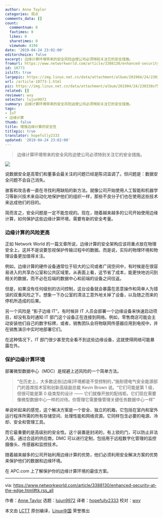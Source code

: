 ```yaml
---
author: Anne Taylor
categories: 观点
comments_data: []
count:
  commentnum: 0
  favtimes: 0
  likes: 0
  sharetimes: 0
  viewnum: 4194
date: '2019-04-24 23:02:00'
editorchoice: false
excerpt: 边缘计算环境带来的安全风险迫使公司必须特别关注它的安全措施。
fromurl: https://www.networkworld.com/article/3388130/enhanced-security-at-the-edge.html
id: 10773
islctt: true
largepic: https://img.linux.net.cn/data/attachment/album/201904/24/230338sf58uh94vu4p44of.jpg
url: /article-10773-1.html
pic: https://img.linux.net.cn/data/attachment/album/201904/24/230338sf58uh94vu4p44of.jpg.thumb.jpg
related: []
reviewer: wxy
selector: lujun9972
summary: 边缘计算环境带来的安全风险迫使公司必须特别关注它的安全措施。
tags:
- IoT
- 边缘计算
thumb: false
title: 增强边缘计算的安全性
titlepic: true
translator: hopefully2333
updated: '2019-04-24 23:02:00'
---
```



> 
> 边缘计算环境带来的安全风险迫使公司必须特别关注它的安全措施。
> 
> 
> 


![](/data/attachment/album/201904/24/230338sf58uh94vu4p44of.jpg)


说数据安全是高管们和董事会最关注的问题已经是陈词滥调了。但问题是：数据安全问题不会自己消失。


骇客和攻击者一直在寻找利用缺陷的新方法。就像公司开始使用人工智能和机器学习等新兴技术来自动化地保护他们的组织一样，那些不良分子们也在使用这些技术来达成他们的目的。


简而言之，安全问题是一定不能忽视的。现在，随着越来越多的公司开始使用边缘计算，如何保护这些边缘计算环境，需要有新的安全考量。


### 边缘计算的风险更高


正如 Network World 的一篇文章所说，边缘计算的安全架构应该将重点放在物理安全上。这并不是说要忽视保护传输过程中的数据。而是说，实际的物理环境和物理设备更加值得关注。


例如，边缘计算的硬件设备通常位于较大的公司或者广阔空间中，有时候是在很容易进入的共享办公室和公共区域里。从表面上看，这节省了成本，能更快地访问到相关的数据，而不必在后端的数据中心和前端的设备之间往返。


但是，如果没有任何级别的访问控制，这台设备就会暴露在恶意操作和简单人为错误的双重风险之下。想象一下办公室的清洁工意外地关掉了设备，以及随之而来的停机所造成的后果。


另一个风险是 “影子边缘 IT”。有时候非 IT 人员会部署一个边缘设备来快速启动项目，却没有及时通知 IT 部门这个设备正在连接到网络。例如，零售商店可能会主动安装他们自己的数字标牌，或者，销售团队会将物联网传感器应用到电视中，并在销售演示中实时地部署它们。


在这种情况下，IT 部门很少甚至完全看不到这些边缘设备，这就使得网络可能暴露在外。


### 保护边缘计算环境


部署微型数据中心（MDC）是规避上述风险的一个简单方法。



> 
> “在历史上，大多数这些[边缘]环境都是不受控制的，”施耐德电气安全能源部门的首席技术官和创新高级副总裁 Kevin Brown 说。“它们可能是第 1 级，但很可能是第 0 级类型的设计 —— 它们就像开放的配线柜。它们现在需要像微型数据中心一样的对待。你管理它需要像管理关键任务数据中心一样”
> 
> 
> 


单说听起来的感觉，这个解决方案是一个安全、独立的机箱，它包括在室内和室外运行程序所需的所有存储空间、处理性能和网络资源。它同样包含必要的电源、冷却、安全和管理工具。


而它最重要的是高级别的安全性。这个装置是封闭的，有上锁的门，可以防止非法入侵。通过合适的供应商，DMC 可以进行定制，包括用于远程数字化管理的监控摄像头、传感器和监控技术。


随着越来越多的公司开始利用边缘计算的优势，他们必须利用安全解决方案的优势来保护他们的数据和边缘环境。


在 APC.com 上了解保护你的边缘计算环境的最佳方案。




---


via: <https://www.networkworld.com/article/3388130/enhanced-security-at-the-edge.html#tk.rss_all>


作者：[Anne Taylor](https://www.networkworld.com/author/Anne-Taylor/) 选题：[lujun9972](https://github.com/lujun9972) 译者：[hopefully2333](https://github.com/hopefully2333) 校对：[wxy](https://github.com/wxy)


本文由 [LCTT](https://github.com/LCTT/TranslateProject) 原创编译，[Linux中国](https://linux.cn/) 荣誉推出